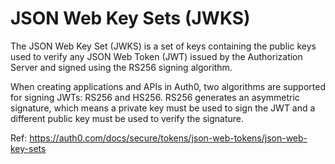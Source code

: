# JSON Web Key Sets (JWKS)

The JSON Web Key Set (JWKS) is a set of keys containing the public keys used to verify any JSON Web Token (JWT) issued by the Authorization Server and signed using the RS256 signing algorithm.

When creating applications and APIs in Auth0, two algorithms are supported for signing JWTs: RS256 and HS256. RS256 generates an asymmetric signature, which means a private key must be used to sign the JWT and a different public key must be used to verify the signature.

Ref: https://auth0.com/docs/secure/tokens/json-web-tokens/json-web-key-sets
